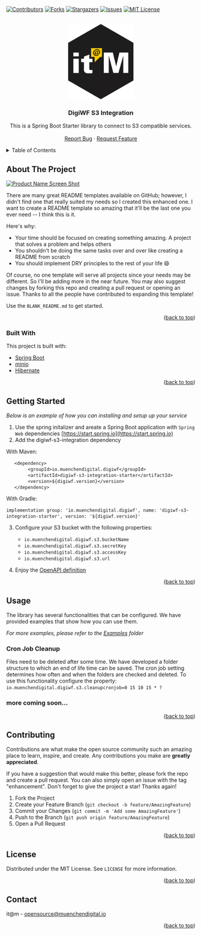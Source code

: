 <div id="top"></div>

<!-- PROJECT SHIELDS -->
[![Contributors][contributors-shield]][contributors-url]
[![Forks][forks-shield]][forks-url]
[![Stargazers][stars-shield]][stars-url]
[![Issues][issues-shield]][issues-url]
[![MIT License][license-shield]][license-url]


<!-- PROJECT LOGO -->
<br />
<div align="center">
  <a href="https://github.com/it-at-m/digiwf-s3-integration">
    <img src="images/logo.png" alt="Logo" height="200">
  </a>

<h3 align="center">DigiWF S3 Integration</h3>

  <p align="center">
    This is a Spring Boot Starter library to connect to S3 compatible services.
     <!-- <br />
   <a href="https://github.com/it-at-m/digiwf-s3-integration"><strong>Explore the docs »</strong></a> -->
    <br />
    <br />
     <!-- <a href="https://github.com/it-at-m/digiwf-s3-integration">View Demo</a>
    · -->
    <a href="https://github.com/it-at-m/digiwf-s3-integration/issues">Report Bug</a>
    ·
    <a href="https://github.com/it-at-m/digiwf-s3-integration/issues">Request Feature</a>
  </p>
</div>



<!-- TABLE OF CONTENTS -->
<details>
  <summary>Table of Contents</summary>
  <ol>
    <li>
      <a href="#about-the-project">About The Project</a>
      <ul>
        <li><a href="#built-with">Built With</a></li>
      </ul>
    </li>
    <li>
      <a href="#getting-started">Getting Started</a>
    </li>
    <li><a href="#usage">Usage</a></li>
    <li><a href="#contributing">Contributing</a></li>
    <li><a href="#license">License</a></li>
    <li><a href="#contact">Contact</a></li>
  </ol>
</details>



<!-- ABOUT THE PROJECT -->
## About The Project

[![Product Name Screen Shot][product-screenshot]](https://example.com)

There are many great README templates available on GitHub; however, I didn't find one that really suited my needs so I created this enhanced one. I want to create a README template so amazing that it'll be the last one you ever need -- I think this is it.

Here's why:
* Your time should be focused on creating something amazing. A project that solves a problem and helps others
* You shouldn't be doing the same tasks over and over like creating a README from scratch
* You should implement DRY principles to the rest of your life :smile:

Of course, no one template will serve all projects since your needs may be different. So I'll be adding more in the near future. You may also suggest changes by forking this repo and creating a pull request or opening an issue. Thanks to all the people have contributed to expanding this template!

Use the `BLANK_README.md` to get started.

<p align="right">(<a href="#top">back to top</a>)</p>


### Built With

This project is built with:

* [Spring Boot](https://spring.io/projects/spring-boot)
* [minio](https://min.io)
* [Hibernate](https://hibernate.org)

<p align="right">(<a href="#top">back to top</a>)</p>



<!-- GETTING STARTED -->
## Getting Started

_Below is an example of how you can installing and setup up your service_

1. Use the spring initalizer and areate a Spring Boot application with `Spring Web` dependencies [https://start.spring.io](https://start.spring.io)
2. Add the digiwf-s3-integration dependency

With Maven:
```
   <dependency>
        <groupId>io.muenchendigital.digiwf</groupId>
        <artifactId>digiwf-s3-integration-starter</artifactId>
        <version>${digiwf.version}</version>
   </dependency>
```
With Gradle:
```
implementation group: 'io.muenchendigital.digiwf', name: 'digiwf-s3-integration-starter', version: '${digiwf.version}'
```
3. Configure your S3 bucket with the following properties:
    - `io.muenchendigital.digiwf.s3.bucketName`
   - `io.muenchendigital.digiwf.s3.secretKey`
   - `io.muenchendigital.digiwf.s3.accessKey`
   - `io.muenchendigital.digiwf.s3.url`
  
5. Enjoy the [OpenAPI definition](http://localhost:8089/swagger-ui/index.html?configUrl=/v3/api-docs/swagger-config) 

<p align="right">(<a href="#top">back to top</a>)</p>


<!-- USAGE EXAMPLES -->
## Usage

The library has several functionalities that can be configured.
We have provided examples that show how you can use them.

_For more examples, please refer to the [Examples](https://github.com/it-at-m/digiwf-s3-integration/tree/dev/example) folder_

### Cron Job Cleanup
Files need to be deleted after some time.
We have developed a folder structure to which an end of life time can be saved. 
The cron job setting determines how often and when the folders are checked and deleted.
To use this functionality configure the property:
``io.muenchendigital.digiwf.s3.cleanupcronjob=0 15 10 15 * ?``


### more coming soon...

<p align="right">(<a href="#top">back to top</a>)</p>


<!-- CONTRIBUTING -->
## Contributing

Contributions are what make the open source community such an amazing place to learn, inspire, and create. Any contributions you make are **greatly appreciated**.

If you have a suggestion that would make this better, please fork the repo and create a pull request. You can also simply open an issue with the tag "enhancement".
Don't forget to give the project a star! Thanks again!

1. Fork the Project
2. Create your Feature Branch (`git checkout -b feature/AmazingFeature`)
3. Commit your Changes (`git commit -m 'Add some AmazingFeature'`)
4. Push to the Branch (`git push origin feature/AmazingFeature`)
5. Open a Pull Request

<p align="right">(<a href="#top">back to top</a>)</p>


<!-- LICENSE -->
## License

Distributed under the MIT License. See `LICENSE` for more information.

<p align="right">(<a href="#top">back to top</a>)</p>



<!-- CONTACT -->
## Contact

it@m - opensource@muenchendigital.io

<p align="right">(<a href="#top">back to top</a>)</p>


<!-- MARKDOWN LINKS & IMAGES -->
<!-- https://www.markdownguide.org/basic-syntax/#reference-style-links -->
[contributors-shield]: https://img.shields.io/github/contributors/it-at-m/digiwf-s3-integration.svg?style=for-the-badge
[contributors-url]: https://github.com/it-at-m/digiwf-s3-integration/graphs/contributors
[forks-shield]: https://img.shields.io/github/forks/it-at-m/digiwf-s3-integration.svg?style=for-the-badge
[forks-url]: https://github.com/it-at-m/digiwf-s3-integration/network/members
[stars-shield]: https://img.shields.io/github/stars/it-at-m/digiwf-s3-integration.svg?style=for-the-badge
[stars-url]: https://github.com/it-at-m/digiwf-s3-integration/stargazers
[issues-shield]: https://img.shields.io/github/issues/it-at-m/digiwf-s3-integration.svg?style=for-the-badge
[issues-url]: https://github.com/it-at-m/digiwf-s3-integration/issues
[license-shield]: https://img.shields.io/github/license/it-at-m/digiwf-s3-integration.svg?style=for-the-badge
[license-url]: https://github.com/it-at-m/digiwf-s3-integration/blob/master/LICENSE
[product-screenshot]: images/screenshot.png
